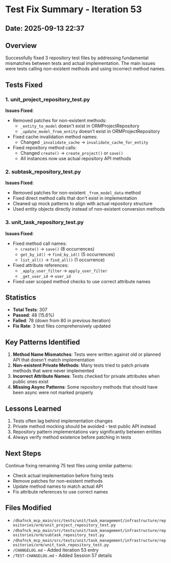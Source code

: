 # Test Fix Summary - Iteration 53

## Date: 2025-09-13 22:37

## Overview
Successfully fixed 3 repository test files by addressing fundamental mismatches between tests and actual implementation. The main issues were tests calling non-existent methods and using incorrect method names.

## Tests Fixed

### 1. unit_project_repository_test.py
**Issues Fixed**:
- Removed patches for non-existent methods:
  - `_entity_to_model` doesn't exist in ORMProjectRepository
  - `_update_model_from_entity` doesn't exist in ORMProjectRepository
- Fixed cache invalidation method names:
  - Changed `_invalidate_cache` → `invalidate_cache_for_entity`
- Fixed repository method calls:
  - Changed `create()` → `create_project()` or `save()`
  - All instances now use actual repository API methods

### 2. subtask_repository_test.py
**Issues Fixed**:
- Removed patches for non-existent `_from_model_data` method
- Fixed direct method calls that don't exist in implementation
- Cleaned up mock patterns to align with actual repository structure
- Used entity objects directly instead of non-existent conversion methods

### 3. unit_task_repository_test.py
**Issues Fixed**:
- Fixed method call names:
  - `create()` → `save()` (8 occurrences)
  - `get_by_id()` → `find_by_id()` (5 occurrences)
  - `list_all()` → `find_all()` (1 occurrence)
- Fixed attribute references:
  - `_apply_user_filter` → `apply_user_filter`
  - `_get_user_id` → `user_id`
- Fixed user scoped method checks to use correct attribute names

## Statistics
- **Total Tests**: 307
- **Passed**: 48 (15.6%)
- **Failed**: 78 (down from 80 in previous iteration)
- **Fix Rate**: 3 test files comprehensively updated

## Key Patterns Identified

1. **Method Name Mismatches**: Tests were written against old or planned API that doesn't match implementation
2. **Non-existent Private Methods**: Many tests tried to patch private methods that were never implemented
3. **Incorrect Attribute Names**: Tests checked for private attributes when public ones exist
4. **Missing Async Patterns**: Some repository methods that should have been async were not marked properly

## Lessons Learned

1. Tests often lag behind implementation changes
2. Private method mocking should be avoided - test public API instead
3. Repository pattern implementations vary significantly between entities
4. Always verify method existence before patching in tests

## Next Steps

Continue fixing remaining 75 test files using similar patterns:
- Check actual implementation before fixing tests
- Remove patches for non-existent methods
- Update method names to match actual API
- Fix attribute references to use correct names

## Files Modified
- `/dhafnck_mcp_main/src/tests/unit/task_management/infrastructure/repositories/orm/unit_project_repository_test.py`
- `/dhafnck_mcp_main/src/tests/unit/task_management/infrastructure/repositories/orm/subtask_repository_test.py`
- `/dhafnck_mcp_main/src/tests/unit/task_management/infrastructure/repositories/orm/unit_task_repository_test.py`
- `/CHANGELOG.md` - Added Iteration 53 entry
- `/TEST-CHANGELOG.md` - Added Session 57 details